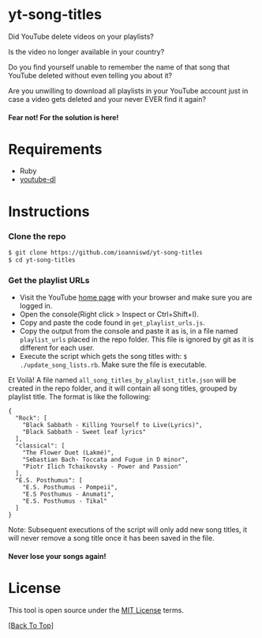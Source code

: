 # yt-song-titles

Did YouTube delete videos on your playlists?

Is the video no longer available in your country?

Do you find yourself unable to remember the name of that song that YouTube deleted without even telling you about it?

Are you unwilling to download all playlists in your YouTube account just in case a video gets deleted and your never EVER find it again?


#### Fear not! For the solution is here!

# Requirements
- Ruby
- [youtube-dl](https://github.com/ytdl-org/youtube-dl)

# Instructions

### Clone the repo
```sh
$ git clone https://github.com/ioanniswd/yt-song-titles
$ cd yt-song-titles
```

### Get the playlist URLs
- Visit the YouTube [home page](www.youtube.com) with your browser and make sure you are logged in.
- Open the console(Right click > Inspect or Ctrl+Shift+I).
- Copy and paste the code found in `get_playlist_urls.js`.
- Copy the output from the console and paste it as is, in a file named `playlist_urls` placed in the repo folder. This file is ignored by git as it is different for each user.
- Execute the script which gets the song titles with: `$ ./update_song_lists.rb`. Make sure the file is executable.

Et Voilà! A file named `all_song_titles_by_playlist_title.json` will be created in the repo folder, and it will contain all song titles, grouped by playlist title. The format is like the following:

```
{
  "Rock": [
    "Black Sabbath - Killing Yourself to Live(Lyrics)",
    "Black Sabbath - Sweet leaf lyrics"
  ],
  "classical": [
    "The Flower Duet (Lakmé)",
    "Sebastian Bach- Toccata and Fugue in D minor",
    "Piotr Ilich Tchaikovsky - Power and Passion"
  ],
  "E.S. Posthumus": [
    "E.S. Posthumus - Pompeii",
    "E.S Posthumus - Anumati",
    "E.S. Posthumus - Tikal"
  ]
}
```

Note: Subsequent executions of the script will only add new song titles, it will never remove a song title once it has been saved in the file.

#### Never lose your songs again!

# License

This tool is open source under the [MIT License](https://opensource.org/licenses/MIT) terms.

[[Back To Top]](#yt-song-titles)
